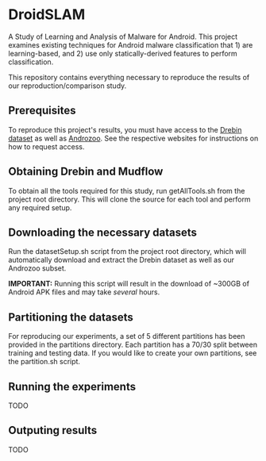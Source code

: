 # DroidSLAM
A Study of Learning and Analysis of Malware for Android.  This project examines existing techniques for Android malware classification that 1) are learning-based, and 2) use only statically-derived features to perform classification.

This repository contains everything necessary to reproduce the results of our reproduction/comparison study.

## Prerequisites
To reproduce this project's results, you must have access to the [Drebin dataset](https://www.sec.cs.tu-bs.de/~danarp/drebin/) as well as [Androzoo](https://androzoo.uni.lu/).  See the respective websites for instructions on how to request access.

## Obtaining Drebin and Mudflow
To obtain all the tools required for this study, run getAllTools.sh from the project root directory.  This will clone the source for each tool and perform any required setup. 

## Downloading the necessary datasets
Run the datasetSetup.sh script from the project root directory, which will automatically download and extract the Drebin dataset as well as our Androzoo subset.

**IMPORTANT:** Running this script will result in the download of ~300GB of Android APK files and may take *several* hours.

## Partitioning the datasets
For reproducing our experiments, a set of 5 different partitions has been provided in the partitions directory.  Each partition has a 70/30 split between training and testing data.  If you would like to create your own partitions, see the partition.sh script.

## Running the experiments
TODO

## Outputing results
TODO
